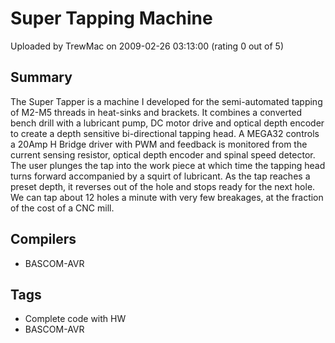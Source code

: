 # Super Tapping Machine

Uploaded by TrewMac on 2009-02-26 03:13:00 (rating 0 out of 5)

## Summary

The Super Tapper is a machine I developed for the semi-automated tapping of M2-M5 threads in heat-sinks and brackets. It combines a converted bench drill with a lubricant pump, DC motor drive and optical depth encoder to create a depth sensitive bi-directional tapping head. A MEGA32 controls a 20Amp H Bridge driver with PWM and feedback is monitored from the current sensing resistor, optical depth encoder and spinal speed detector. The user plunges the tap into the work piece at which time the tapping head turns forward accompanied by a squirt of lubricant. As the tap reaches a preset depth, it reverses out of the hole and stops ready for the next hole. We can tap about 12 holes a minute with very few breakages, at the fraction of the cost of a CNC mill.

## Compilers

- BASCOM-AVR

## Tags

- Complete code with HW
- BASCOM-AVR
